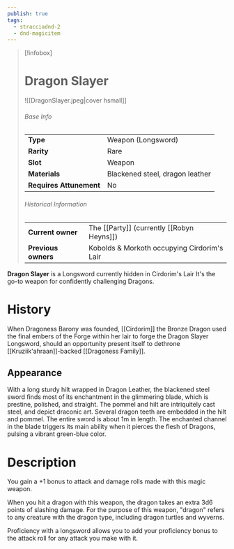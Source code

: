 ```yaml
---
publish: true
tags:
  - stracciadnd-2
  - dnd-magicitem
---
```

> [!infobox]  
> # Dragon Slayer
> ![[DragonSlayer.jpeg|cover hsmall]]
> ###### Base Info
> | | |
> |---|---|
> | **Type** | Weapon (Longsword) |
> | **Rarity** | Rare |
> | **Slot** | Weapon |
> | **Materials** | Blackened steel, dragon leather |
> | **Requires Attunement** | No |
> ###### Historical Information
> | | |
> |---|---|
> | **Current owner** | The [[Party]] (currently [[Robyn Heyns]]) |
> | **Previous owners** | Kobolds & Morkoth occupying Cirdorim's Lair |

**Dragon Slayer** is a Longsword currently hidden in Cirdorim's Lair It's the go-to weapon for confidently challenging Dragons.
# History
When Dragoness Barony was founded, [[Cirdorim]] the Bronze Dragon used the final embers of the Forge within her lair to forge the Dragon Slayer Longsword, should an opportunity present itself to dethrone [[Kruziik'ahraan]]-backed [[Dragoness Family]].
## Appearance
With a long sturdy hilt wrapped in Dragon Leather, the blackened steel sword finds most of its enchantment in the glimmering blade, which is prestine, polished, and straight. The pommel and hilt are intriquitely cast steel, and depict draconic art. Several dragon teeth are embedded in the hilt and pommel. The entire sword is about 1m in length. The enchanted channel in the blade triggers its main ability when it pierces the flesh of Dragons, pulsing a vibrant green-blue color.
# Description
You gain a +1 bonus to attack and damage rolls made with this magic weapon.

When you hit a dragon with this weapon, the dragon takes an extra 3d6 points of slashing damage. For the purpose of this weapon, "dragon" refers to any creature with the dragon type, including dragon turtles and wyverns.

Proficiency with a longsword allows you to add your proficiency bonus to the attack roll for any attack you make with it.